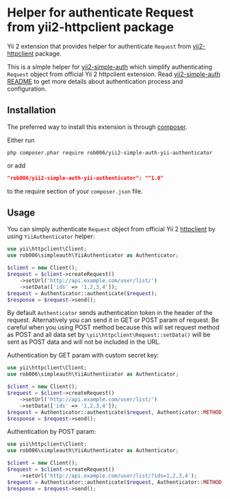 Helper for authenticate Request from yii2-httpclient package
============================================================

Yii 2 extension that provides helper for authenticate `Request` from
[yii2-httpclient](https://github.com/yiisoft/yii2-httpclient) package.

This is a simple helper for [yii2-simple-auth](https://github.com/rob006/yii2-simple-auth) which
simplify authenticating `Request` object from official Yii 2 httpclient extension.
Read [yii2-simple-auth README](https://github.com/rob006/yii2-simple-auth/blob/master/README.md#configuration)
to get more details about authentication process and configuration.

Installation
------------

The preferred way to install this extension is through [composer](http://getcomposer.org/download/).

Either run

```shell
php composer.phar require rob006/yii2-simple-auth-yii-authenticator
```

or add

```json
"rob006/yii2-simple-auth-yii-authenticator": "^1.0"
```

to the require section of your `composer.json` file.


Usage
-----


You can simply authenticate `Request` object from official Yii 2 [httpclient](https://github.com/yiisoft/yii2-httpclient)
by using `YiiAuthenticator` helper:

```php
use yii\httpclient\Client;
use rob006\simpleauth\YiiAuthenticator as Authenticator;

$client = new Client();
$request = $client->createRequest()
	->setUrl('http://api.example.com/user/list/')
	->setData(['ids' => '1,2,3,4']);
$request = Authenticator::authenticate($request);
$response = $request->send();
```

By default `Authenticator` sends authentication token in the header of the request. Alternatively
you can send it in GET or POST param of request. Be careful when you using POST method because
this will set request method as POST and all data set by `\yii\httpclient\Request::setData()` will
be sent as POST data and will not be included in the URL.

Authentication by GET param with custom secret key:

```php
use yii\httpclient\Client;
use rob006\simpleauth\YiiAuthenticator as Authenticator;

$client = new Client();
$request = $client->createRequest()
	->setUrl('http://api.example.com/user/list/')
	->setData(['ids' => '1,2,3,4']);
$request = Authenticator::authenticate($request, Authenticator::METHOD_GET, 'mycustomsecretkey');
$response = $request->send();
```

Authentication by POST param:

```php
use yii\httpclient\Client;
use rob006\simpleauth\YiiAuthenticator as Authenticator;

$client = new Client();
$request = $client->createRequest()
	->setUrl('http://api.example.com/user/list/?ids=1,2,3,4');
$request = Authenticator::authenticate($request, Authenticator::METHOD_POST);
$response = $request->send();
```
